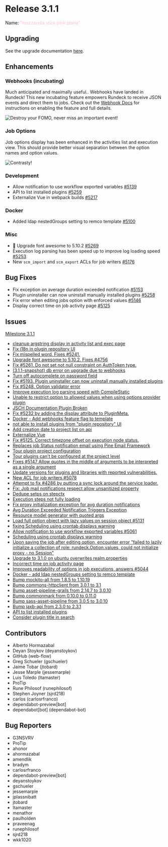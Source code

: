 # Release 3.1.1

Name: <span style="color: pink"><span class="glyphicon glyphicon-plane"></span> "mozzarella stick pink plane"</span>

## Upgrading
See the upgrade documentation [here](https://docs.rundeck.com/3.1.0-rc2/upgrading/upgrade-to-rundeck-3.1.html).

## Enhancements

### Webhooks (incubating)
Much anticipated and maximally useful.. Webhooks have landed in Rundeck! This new incubating feature
empowers Rundeck to receive JSON events and direct them to jobs.
Check out the [Webhook Docs](https://docs.rundeck.com/3.1.1/manual/12-webhooks.html) for
instructions on enabling the feature and full details.

![Destroy your FOMO, never miss an important event!](https://docs.rundeck.com/assets/releases/3_1_1/webhook_promo_pd_sm.gif "Destroy your FOMO, never miss an important event!")


### Job Options
Job options display has been enhanced in the activities list and execution view. This should
provide better visual separation between the option names and option values.

![Contrasty!](https://docs.rundeck.com/assets/releases/3_1_1/job_opts.png "Contrasty!")

### Development

* Allow notification to use workflow exported variables [#5139](https://github.com/rundeck/rundeck/pull/5139)
* API to list installed plugins [#5259](https://github.com/rundeck/rundeck/pull/5259)
* Externalize Vue in webpack builds [#5217](https://github.com/rundeck/rundeck/pull/5217)

### Docker

* Added ldap nestedGroups setting to remco template [#5100](https://github.com/rundeck/rundeck/pull/5100)

### Misc

* 🌈 Upgrade font awesome to 5.10.2 [#5269](https://github.com/rundeck/rundeck/pull/5269)
* Execution log parsing has been speed up to improve log loading speed [#5253](https://github.com/rundeck/rundeck/pull/5253)
* New `scm_import` and `scm_export` ACLs for job writers [#5176](https://github.com/rundeck/rundeck/pull/5176)

## Bug Fixes

* Fix exception on average duration exceeded notification [#5153](https://github.com/rundeck/rundeck/pull/5153)
* Plugin uninstaller can now uninstall manually installed plugins [#5258](https://github.com/rundeck/rundeck/pull/5258)
* Fix error when editing jobs option with enforced values [#5146](https://github.com/rundeck/rundeck/pull/5146)
* Display correct time on job activity page [#5125](https://github.com/rundeck/rundeck/issues/5125)

## Issues

[Milestone 3.1.1](https://github.com/rundeck/rundeck/milestone/115)

* [cleanup argstring display in activity list and exec page](https://github.com/rundeck/rundeck/pull/5277)
* [Fix i18n in plugin repository UI](https://github.com/rundeck/rundeck/pull/5276)
* [Fix mispelled word. Fixes #5241.](https://github.com/rundeck/rundeck/pull/5270)
* [Upgrade font awesome to 5.10.2. Fixes #4756](https://github.com/rundeck/rundeck/pull/5269)
* [Fix #5261. Do not set not null constraint on AuthToken type. ](https://github.com/rundeck/rundeck/pull/5263)
* [(3.1.1-snapshot) db error on upgrade due to webhooks](https://github.com/rundeck/rundeck/issues/5261)
* [Turn off autocomplete on password field](https://github.com/rundeck/rundeck/pull/5260)
* [Fix #5193. Plugin uninstaller can now uninstall manually installed plugins](https://github.com/rundeck/rundeck/pull/5258)
* [Fix #5248. Option validator error](https://github.com/rundeck/rundeck/pull/5255)
* [Improve execution log parsing speed with CompileStatic](https://github.com/rundeck/rundeck/pull/5253)
* [Unable to restrict option to allowed values when using options provider plugin](https://github.com/rundeck/rundeck/issues/5248)
* [JSCH Documentation Plugin Broken](https://github.com/rundeck/rundeck/issues/5244)
* [Fix #5232 by adding the display attribute to PluginMeta.](https://github.com/rundeck/rundeck/pull/5236)
* [Docker - Add webhooks feature flag to template](https://github.com/rundeck/rundeck/pull/5233)
* [not able to install plugins from "plugin repository" UI](https://github.com/rundeck/rundeck/issues/5232)
* [Add creation date to project list on api](https://github.com/rundeck/rundeck/pull/5223)
* [Externalize Vue](https://github.com/rundeck/rundeck/pull/5217)
* [Fix #5125. Correct timezone offset on execution node status.](https://github.com/rundeck/rundeck/pull/5213)
* [Replaces job Status notification email using Pine Email Framework](https://github.com/rundeck/rundeck/pull/5208)
* [Tour plugin project configuration](https://github.com/rundeck/rundeck/pull/5192)
* [Tour plugins can't be configured at the project level](https://github.com/rundeck/rundeck/issues/5191)
* [Fixes #5147 Allow quotes in the middle of arguments to be interpreted as a single argument](https://github.com/rundeck/rundeck/pull/5182)
* [Update versions for plugins and libraries with reported vulnerabilities.](https://github.com/rundeck/rundeck/pull/5181)
* [New ACL for job writers #5078](https://github.com/rundeck/rundeck/pull/5176)
* [Attempt to fix #4286 by putting a sync lock around the service loader.](https://github.com/rundeck/rundeck/pull/5170)
* [Fix: Job mail notifications respect allow unsanitized property](https://github.com/rundeck/rundeck/pull/5169)
* [Dedupe setps on stepctx](https://github.com/rundeck/rundeck/pull/5158)
* [Execution steps not fully loading](https://github.com/rundeck/rundeck/issues/5157)
* [Fix proxy initialization exception for avg duration notifications](https://github.com/rundeck/rundeck/pull/5153)
* [Avg Duration Exceeded Notification Triggers Exception](https://github.com/rundeck/rundeck/issues/5149)
* [Resource model generator with quoted args](https://github.com/rundeck/rundeck/issues/5147)
* [Load full option object with lazy values on session object #5131 ](https://github.com/rundeck/rundeck/pull/5146)
* [fixing Scheduling using crontab displays warning](https://github.com/rundeck/rundeck/pull/5145)
* [Allow notification to use workflow exported variables #5061](https://github.com/rundeck/rundeck/pull/5139)
* [Scheduling using crontab displays warning](https://github.com/rundeck/rundeck/issues/5134)
* [Upon saving the job after editing option, encounter error "failed to lazily initialize a collection of role: rundeck.Option.values, could not initialize proxy - no Session"](https://github.com/rundeck/rundeck/issues/5131)
* [Upgrade to 3.1.0 on ubuntu overwrites realm.properties](https://github.com/rundeck/rundeck/issues/5126)
* [Incorrect time on job activity page](https://github.com/rundeck/rundeck/issues/5125)
* [Improves readability of options in job executions, answers #5044](https://github.com/rundeck/rundeck/pull/5105)
* [Docker - add ldap nestedGroups setting to remco template](https://github.com/rundeck/rundeck/pull/5100)
* [Bump mockito-all from 1.8.5 to 1.10.19](https://github.com/rundeck/rundeck/pull/4869)
* [Bump commons-httpclient from 3.0.1 to 3.1](https://github.com/rundeck/rundeck/pull/4867)
* [Bump asset-pipeline-grails from 2.14.7 to 3.0.10](https://github.com/rundeck/rundeck/pull/4866)
* [Bump commonmark from 0.10.0 to 0.11.0](https://github.com/rundeck/rundeck/pull/4863)
* [Bump sass-asset-pipeline from 3.0.5 to 3.0.10](https://github.com/rundeck/rundeck/pull/4862)
* [Bump jaxb-api from 2.3.0 to 2.3.1](https://github.com/rundeck/rundeck/pull/4859)
* [API to list installed plugins](https://github.com/rundeck/rundeck/issues/495)
* [Consider plugin title in search](https://github.com/rundeck/rundeck/pull/5288)

## Contributors

* Alberto Hormazabal
* Deyan Stoykov (deyanstoykov)
* GitHub (web-flow)
* Greg Schueler (gschueler)
* Jaime Tobar (jtobard)
* Jesse Marple (jessemarple)
* Luis Toledo (ltamaster)
* ProTip
* Rune Philosof (runephilosof)
* Stephen Joyner (sjrd218)
* carlos (carlosrfranco)
* dependabot-preview[bot]
* dependabot[bot] (dependabot-bot)

## Bug Reporters

* G3NSVRV
* ProTip
* ahonor
* ahormazabal
* amendlik
* bradym
* carlosrfranco
* dependabot-preview[bot]
* deyanstoykov
* gschueler
* jessemarple
* jplassnibatt
* jtobard
* ltamaster
* menathor
* paulholden
* praveenag
* runephilosof
* sjrd218
* wkk1020
